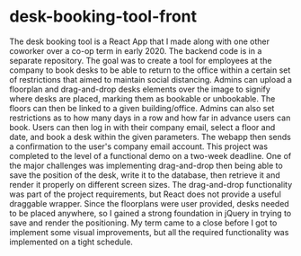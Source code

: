 # desk-booking-tool-front
 The desk booking tool is a React App that I made along with one
 other coworker over a co-op term in early 2020. The backend code is in a separate repository. The goal was to create
 a tool for employees at the company to book desks to be able to return
 to the office within a certain set of restrictions that aimed to
 maintain social distancing.
 Admins can upload a floorplan and drag-and-drop desks elements over
 the image to signify where desks are placed, marking them as bookable
 or unbookable. The floors can then be linked to a given
 building/office. Admins can also set restrictions as to how many days
 in a row and how far in advance users can book. Users can then log in
 with their company email, select a floor and date, and book a desk
 within the given parameters. The webapp then sends a confirmation to
 the user's company email account. This project was completed to the level 
 of a functional demo on a two-week deadline. One of the major challenges was implementing
 drag-and-drop then being able to save the position of the desk, write
 it to the database, then retrieve it and render it properly on
 different screen sizes. The drag-and-drop functionality was part of
 the project requirements, but React does not provide a useful
 draggable wrapper. Since the floorplans were user provided, desks
 needed to be placed anywhere, so I gained a strong foundation in
 jQuery in trying to save and render the positioning. My term
 came to a close before I got to implement some visual improvements,
 but all the required functionality was implemented on a tight
 schedule. 
